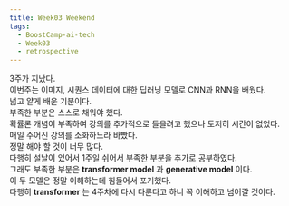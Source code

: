 ```yaml
---
title: Week03 Weekend
tags:
  - BoostCamp-ai-tech
  - Week03
  - retrospective
---
```


3주가 지났다.  
이번주는 이미지, 시퀀스 데이터에 대한 딥러닝 모델로 CNN과 RNN을 배웠다.  
넓고 얕게 배운 기분이다.  
부족한 부분은 스스로 채워야 했다.  
확률론 개념이 부족하여 강의를 추가적으로 들을려고 했으나 도저히 시간이 없었다.  
매일 주어진 강의를 소화하느라 바빴다.  
정말 해야 할 것이 너무 많다.  
다행히 설날이 있어서 1주일 쉬어서 부족한 부분을 추가로 공부하였다.  
그래도 부족한 부분은 **transformer model** 과 **generative model** 이다.  
이 두 모델은 정말 이해하는데 힘들어서 포기했다.  
다행히 **transformer** 는 4주차에 다시 다룬다고 하니 꼭 이해하고 넘어갈 것이다.  

